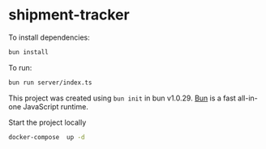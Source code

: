 # shipment-tracker

To install dependencies:

```bash
bun install
```

To run:

```bash
bun run server/index.ts
```

This project was created using `bun init` in bun v1.0.29. [Bun](https://bun.sh) is a fast all-in-one JavaScript runtime.


Start the project locally

```bash
docker-compose  up -d
```